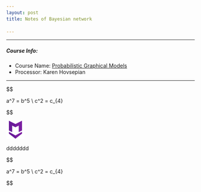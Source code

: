 ```yaml
---
layout: post
title: Notes of Bayesian network

---
```


<script type="text/javascript" src="http://cdn.mathjax.org/mathjax/latest/MathJax.js?config=TeX-AMS-MML_HTMLorMML"></script>

---

##### Course Info:

- Course Name: [Probabilistic Graphical Models](/2015/09/12/probabilistic-graphical-models.html)
- Processor: Karen Hovsepian

---

$$

a^7 = b^5 \\
c^2 = c_{4}

$$

<img src="https://github.com/adam-p/markdown-here/raw/master/src/common/images/icon48.png"/>

ddddddd

$$

a^7 = b^5 \\
c^2 = c_{4}

$$

